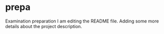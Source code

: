 # prepa
Examination preparation
I am editing the README file. Adding some more details about the project description.
